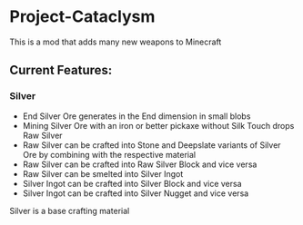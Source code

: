 # Project-Cataclysm

This is a mod that adds many new weapons to Minecraft

## Current Features:
### Silver
- End Silver Ore generates in the End dimension in small blobs
- Mining Silver Ore with an iron or better pickaxe without Silk Touch drops Raw Silver
- Raw Silver can be crafted into Stone and Deepslate variants of Silver Ore by combining with the respective material
- Raw Silver can be crafted into Raw Silver Block and vice versa
- Raw Silver can be smelted into Silver Ingot
- Silver Ingot can be crafted into Silver Block and vice versa
- Silver Ingot can be crafted into Silver Nugget and vice versa

Silver is a base crafting material
